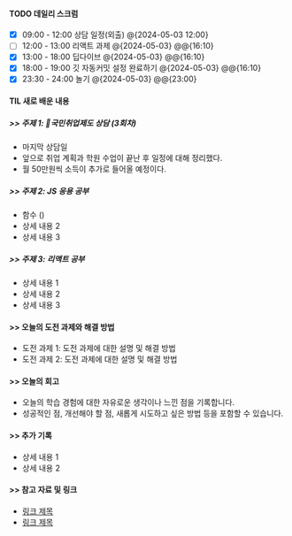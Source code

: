 
#### TODO 데일리 스크럼

- [x] 09:00 - 12:00 상담 일정(외출) @{2024-05-03 12:00}
- [ ] 12:00 - 13:00 리액트 과제 @{2024-05-03} @@{16:10}
- [x] 13:00 - 18:00 딥다이브 @{2024-05-03} @@{16:10}
- [x] 18:00 - 19:00 깃 자동커밋 설정 완료하기 @{2024-05-03} @@{16:10}
- [x] 23:30 - 24:00 놀기 @{2024-05-03} @@{23:00}

#### TIL 새로 배운 내용
##### >> 주제 1: 국민취업제도 상담 (3회차)

- 마지막 상담일
- 앞으로 취업 계획과 학원 수업이 끝난 후 일정에 대해 정리했다.
- 월 50만원씩 소득이 추가로 들어올 예정이다.

##### >> 주제 2: JS 응용 공부

- 함수 ()
- 상세 내용 2
- 상세 내용 3

##### >> 주제 3: 리액트 공부

- 상세 내용 1
- 상세 내용 2
- 상세 내용 3


#### >> 오늘의 도전 과제와 해결 방법

- 도전 과제 1: 도전 과제에 대한 설명 및 해결 방법
- 도전 과제 2: 도전 과제에 대한 설명 및 해결 방법

#### >> 오늘의 회고

- 오늘의 학습 경험에 대한 자유로운 생각이나 느낀 점을 기록합니다.
- 성공적인 점, 개선해야 할 점, 새롭게 시도하고 싶은 방법 등을 포함할 수 있습니다.

#### >> 추가 기록

- 상세 내용 1
- 상세 내용 2

#### >> 참고 자료 및 링크
- [링크 제목](URL)
- [링크 제목](URL)
